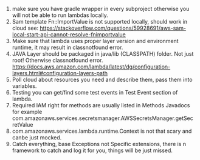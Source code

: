 1. make sure you have gradle wrapper in every subproject otherwise you will not be able to run lambdas locally.
2. Sam template Fn::ImportValue is not supported locally, should work in cloud see: https://stackoverflow.com/questions/59928691/aws-sam-local-start-api-cannot-resolve-fnimportvalue
3. Make sure that lambda uses proper layer version and environment runtime, it may result in classnotfound error.
4. JAVA Layer should be packaged in java/lib (CLASSPATH) folder. Not just root! Otherwise classnotfound error.
   https://docs.aws.amazon.com/lambda/latest/dg/configuration-layers.html#configuration-layers-path
5. Poll cloud about resources you need and describe them, pass them into variables.
6. Testing you can get/find some test events in Test Event section of lambda.
7. Required IAM right for methods are usually listed in Methods Javadocs for example com.amazonaws.services.secretsmanager.AWSSecretsManager.getSecretValue
8. com.amazonaws.services.lambda.runtime.Context is not that scary and canbe just mocked.
9. Catch everything, base Exceptions not Specific extensions, there is n framework to catch and log it for you, things will be just missed.
